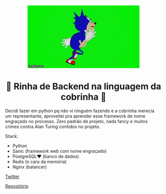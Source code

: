 <p align="center">
  <img src="/gif/sanic.gif"/>
</p>

<h1 align="center"> 🐍 Rinha de Backend na linguagem da cobrinha 🐍 </h1>

Decidi fazer em python pq não vi ninguém fazendo e a cobrinha merecia um representante, aproveitei pra aprender esse framework de nome engraçado no processo. Zero padrão de projeto, nada fancy e muitos crimes contra Alan Turing contidos no projeto.

Stack:

- Python
- Sanic (framework web com nome engraçado)
- PostgreSQL❤️ (banco de dados)
- Redis (o cara da memória)
- Nginx (balancer)

[Twitter](https://twitter.com/ianxingas)

[Repositório](https://github.com/iancambrea/rinha-backend-python-sanic/)
